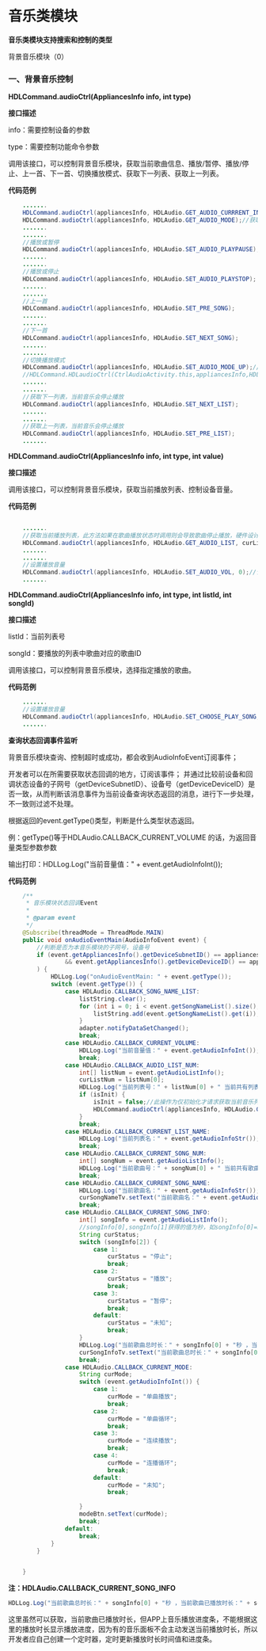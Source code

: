 # 音乐类模块

**音乐类模块支持搜索和控制的类型**

背景音乐模块（0） 


### 一、背景音乐控制

**HDLCommand.audioCtrl(AppliancesInfo info, int type)**

**接口描述**

info：需要控制设备的参数

type：需要控制功能命令参数

调用该接口，可以控制背景音乐模块，获取当前歌曲信息、播放/暂停、播放/停止、上一首、下一首、切换播放模式、获取下一列表、获取上一列表。

**代码范例**

```java
    .......
    HDLCommand.audioCtrl(appliancesInfo, HDLAudio.GET_AUDIO_CURRRENT_INFO);//获取当前音乐信息。返回当前歌曲、所有信息。
    HDLCommand.audioCtrl(appliancesInfo, HDLAudio.GET_AUDIO_MODE);//获取当前音乐播放模式。仅返回单曲播放等播放模式。
    .......
    .......
    //播放或暂停
    HDLCommand.audioCtrl(appliancesInfo, HDLAudio.SET_AUDIO_PLAYPAUSE);
    .......
    .......
    //播放或停止
    HDLCommand.audioCtrl(appliancesInfo, HDLAudio.SET_AUDIO_PLAYSTOP);
    .......
    .......
    //上一首
    HDLCommand.audioCtrl(appliancesInfo, HDLAudio.SET_PRE_SONG);
    .......
    .......
    //下一首
    HDLCommand.audioCtrl(appliancesInfo, HDLAudio.SET_NEXT_SONG);
    .......
    .......
    //切换播放模式
    HDLCommand.audioCtrl(appliancesInfo, HDLAudio.SET_AUDIO_MODE_UP);//播放模式+
    //HDLCommand.HDLaudioCtrl(CtrlAudioActivity.this,appliancesInfo,HDLAudio.SET_AUDIO_MODE_DOWN);//播放模式-
    .......
    .......
    //获取下一列表，当前音乐会停止播放
    HDLCommand.audioCtrl(appliancesInfo, HDLAudio.SET_NEXT_LIST);
    .......
    .......
    //获取上一列表，当前音乐会停止播放
    HDLCommand.audioCtrl(appliancesInfo, HDLAudio.SET_PRE_LIST);
    .......

```


**HDLCommand.audioCtrl(AppliancesInfo info, int type, int value)**

**接口描述**

调用该接口，可以控制背景音乐模块，获取当前播放列表、控制设备音量。

**代码范例**

```java

    .......
    //获取当前播放列表，此方法如果在歌曲播放状态时调用则会导致歌曲停止播放，硬件设计如此
    HDLCommand.audioCtrl(appliancesInfo, HDLAudio.GET_AUDIO_LIST, curListNum);
    .......               
    .......
    //设置播放音量
    HDLCommand.audioCtrl(appliancesInfo, HDLAudio.SET_AUDIO_VOL, 0);//音量最小：0。小于0，SDK不处理
    .......
```



**HDLCommand.audioCtrl(AppliancesInfo info, int type, int listId, int songId)**

**接口描述**

listId：当前列表号

songId：要播放的列表中歌曲对应的歌曲ID

调用该接口，可以控制背景音乐模块，选择指定播放的歌曲。

**代码范例**

```java      
    .......
    //设置播放音量
    HDLCommand.audioCtrl(appliancesInfo, HDLAudio.SET_CHOOSE_PLAY_SONG, curListNum, position);
    .......
```



**查询状态回调事件监听**

背景音乐模块查询、控制超时或成功，都会收到AudioInfoEvent订阅事件；

开发者可以在所需要获取状态回调的地方，订阅该事件；
并通过比较前设备和回调状态设备的子网号（getDeviceSubnetID）、设备号（getDeviceDeviceID）是否一致，从而判断该消息事件为当前设备查询状态返回的消息，进行下一步处理，不一致则过滤不处理。

根据返回的event.getType()类型，判断是什么类型状态返回。

例：getType()等于HDLAudio.CALLBACK_CURRENT_VOLUME 的话，为返回音量类型参数参数

输出打印：HDLLog.Log("当前音量值：" + event.getAudioInfoInt());


**代码范例**
```java
    /**
     * 音乐模块状态回调Event
     *
     * @param event
     */
    @Subscribe(threadMode = ThreadMode.MAIN)
    public void onAudioEventMain(AudioInfoEvent event) {
        //判断是否为本音乐模块的子网号，设备号
        if (event.getAppliancesInfo().getDeviceSubnetID() == appliancesInfo.getDeviceSubnetID()
                && event.getAppliancesInfo().getDeviceDeviceID() == appliancesInfo.getDeviceDeviceID()
        ) {
            HDLLog.Log("onAudioEventMain: " + event.getType());
            switch (event.getType()) {
                case HDLAudio.CALLBACK_SONG_NAME_LIST:
                    listString.clear();
                    for (int i = 0; i < event.getSongNameList().size(); i++) {
                        listString.add(event.getSongNameList().get(i));
                    }
                    adapter.notifyDataSetChanged();
                    break;
                case HDLAudio.CALLBACK_CURRENT_VOLUME:
                    HDLLog.Log("当前音量值：" + event.getAudioInfoInt());
                    break;
                case HDLAudio.CALLBACK_AUDIO_LIST_NUM:
                    int[] listNum = event.getAudioListInfo();
                    curListNum = listNum[0];
                    HDLLog.Log("当前列表号：" + listNum[0] + " 当前共有列表数：" + listNum[1]);
                    if (isInit) {
                        isInit = false;//此操作为仅初始化才请求获取当前音乐列表，厂商可以自行决定何时获取音乐列表
                        HDLCommand.audioCtrl(appliancesInfo, HDLAudio.GET_AUDIO_LIST, curListNum);//获取当前播放列表，此方法如果在歌曲播放状态时调用则会导致歌曲停止播放，硬件设计如此
                    }
                    break;
                case HDLAudio.CALLBACK_CURRENT_LIST_NAME:
                    HDLLog.Log("当前列表名：" + event.getAudioInfoStr());
                    break;
                case HDLAudio.CALLBACK_CURRENT_SONG_NUM:
                    int[] songNum = event.getAudioListInfo();
                    HDLLog.Log("当前歌曲号：" + songNum[0] + " 当前共有歌曲数：" + songNum[1]);
                    break;
                case HDLAudio.CALLBACK_CURRENT_SONG_NAME:
                    HDLLog.Log("当前歌曲名：" + event.getAudioInfoStr());
                    curSongNameTv.setText("当前歌曲名：" + event.getAudioInfoStr());
                    break;
                case HDLAudio.CALLBACK_CURRENT_SONG_INFO:
                    int[] songInfo = event.getAudioListInfo();
                    //songInfo[0],songInfo[1]获得的值为秒，如songInfo[0]=250，即歌曲总时长为250秒。songInfo[2]获得的值为：1、2、3。1：停止，2：播放，3：暂停。
                    String curStatus;
                    switch (songInfo[2]) {
                        case 1:
                            curStatus = "停止";
                            break;
                        case 2:
                            curStatus = "播放";
                            break;
                        case 3:
                            curStatus = "暂停";
                            break;
                        default:
                            curStatus = "未知";
                            break;
                    }
                    HDLLog.Log("当前歌曲总时长：" + songInfo[0] + "秒 ，当前歌曲已播放时长：" + songInfo[1] + "秒， 当前歌曲状态：" + curStatus);
                    curSongInfoTv.setText("当前歌曲总时长：" + songInfo[0] + "秒 ，当前歌曲已播放时长：" + songInfo[1] + "秒， 当前歌曲状态：" + curStatus);
                    break;
                case HDLAudio.CALLBACK_CURRENT_MODE:
                    String curMode;
                    switch (event.getAudioInfoInt()) {
                        case 1:
                            curMode = "单曲播放";
                            break;
                        case 2:
                            curMode = "单曲循环";
                            break;
                        case 3:
                            curMode = "连续播放";
                            break;
                        case 4:
                            curMode = "连播循环";
                            break;
                        default:
                            curMode = "未知";
                            break;

                    }
                    modeBtn.setText(curMode);
                    break;
                default:
                    break;
            }
        }


    }

```

**注：HDLAudio.CALLBACK_CURRENT_SONG_INFO**

```java
HDLLog.Log("当前歌曲总时长：" + songInfo[0] + "秒 ，当前歌曲已播放时长：" + songInfo[1] + "秒， 当前歌曲状态：" + curStatus);
```

这里虽然可以获取，当前歌曲已播放时长，但APP上音乐播放进度条，不能根据这里的播放时长显示播放进度，因为有的音乐面板不会主动发送当前播放时长，所以开发者应自己创建一个定时器，定时更新播放时长时间值和进度条。

